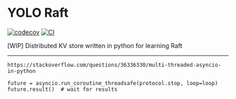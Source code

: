 # YOLO Raft

[![codecov](https://codecov.io/gh/arunma/yoloraft/branch/main/graph/badge.svg?token=yoloraft_token_here)](https://codecov.io/gh/arunma/yoloraft)
[![CI](https://github.com/arunma/yoloraft/actions/workflows/main.yml/badge.svg)](https://github.com/arunma/yoloraft/actions/workflows/main.yml)

[WIP] Distributed KV store written in python for learning Raft

---
<!-- 
## Install it from PyPI

```bash
pip install yoloraft
``` -->


```
https://stackoverflow.com/questions/36336330/multi-threaded-asyncio-in-python

future = asyncio.run_coroutine_threadsafe(protocol.stop, loop=loop)
future.result()  # wait for results
```